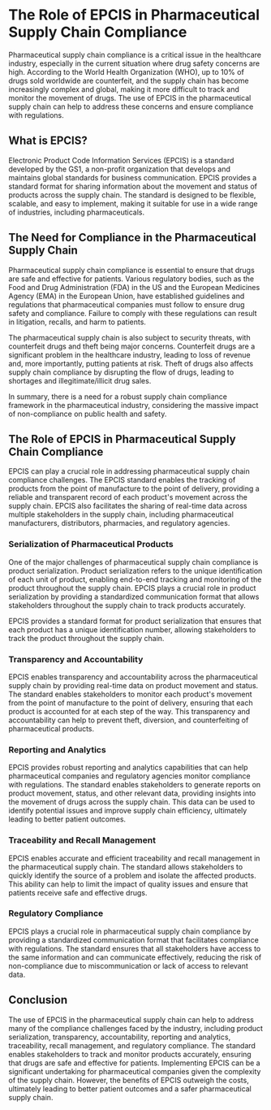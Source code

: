 # The Role of EPCIS in Pharmaceutical Supply Chain Compliance

Pharmaceutical supply chain compliance is a critical issue in the healthcare industry, especially in the current situation where drug safety concerns are high. According to the World Health Organization (WHO), up to 10% of drugs sold worldwide are counterfeit, and the supply chain has become increasingly complex and global, making it more difficult to track and monitor the movement of drugs. The use of EPCIS in the pharmaceutical supply chain can help to address these concerns and ensure compliance with regulations.

## What is EPCIS?

Electronic Product Code Information Services (EPCIS) is a standard developed by the GS1, a non-profit organization that develops and maintains global standards for business communication. EPCIS provides a standard format for sharing information about the movement and status of products across the supply chain. The standard is designed to be flexible, scalable, and easy to implement, making it suitable for use in a wide range of industries, including pharmaceuticals.

## The Need for Compliance in the Pharmaceutical Supply Chain

Pharmaceutical supply chain compliance is essential to ensure that drugs are safe and effective for patients. Various regulatory bodies, such as the Food and Drug Administration (FDA) in the US and the European Medicines Agency (EMA) in the European Union, have established guidelines and regulations that pharmaceutical companies must follow to ensure drug safety and compliance. Failure to comply with these regulations can result in litigation, recalls, and harm to patients.

The pharmaceutical supply chain is also subject to security threats, with counterfeit drugs and theft being major concerns. Counterfeit drugs are a significant problem in the healthcare industry, leading to loss of revenue and, more importantly, putting patients at risk. Theft of drugs also affects supply chain compliance by disrupting the flow of drugs, leading to shortages and illegitimate/illicit drug sales.

In summary, there is a need for a robust supply chain compliance framework in the pharmaceutical industry, considering the massive impact of non-compliance on public health and safety.

## The Role of EPCIS in Pharmaceutical Supply Chain Compliance

EPCIS can play a crucial role in addressing pharmaceutical supply chain compliance challenges. The EPCIS standard enables the tracking of products from the point of manufacture to the point of delivery, providing a reliable and transparent record of each product's movement across the supply chain. EPCIS also facilitates the sharing of real-time data across multiple stakeholders in the supply chain, including pharmaceutical manufacturers, distributors, pharmacies, and regulatory agencies.

### Serialization of Pharmaceutical Products

One of the major challenges of pharmaceutical supply chain compliance is product serialization. Product serialization refers to the unique identification of each unit of product, enabling end-to-end tracking and monitoring of the product throughout the supply chain. EPCIS plays a crucial role in product serialization by providing a standardized communication format that allows stakeholders throughout the supply chain to track products accurately.

EPCIS provides a standard format for product serialization that ensures that each product has a unique identification number, allowing stakeholders to track the product throughout the supply chain.

### Transparency and Accountability

EPCIS enables transparency and accountability across the pharmaceutical supply chain by providing real-time data on product movement and status. The standard enables stakeholders to monitor each product's movement from the point of manufacture to the point of delivery, ensuring that each product is accounted for at each step of the way. This transparency and accountability can help to prevent theft, diversion, and counterfeiting of pharmaceutical products.

### Reporting and Analytics

EPCIS provides robust reporting and analytics capabilities that can help pharmaceutical companies and regulatory agencies monitor compliance with regulations. The standard enables stakeholders to generate reports on product movement, status, and other relevant data, providing insights into the movement of drugs across the supply chain. This data can be used to identify potential issues and improve supply chain efficiency, ultimately leading to better patient outcomes.

### Traceability and Recall Management

EPCIS enables accurate and efficient traceability and recall management in the pharmaceutical supply chain. The standard allows stakeholders to quickly identify the source of a problem and isolate the affected products. This ability can help to limit the impact of quality issues and ensure that patients receive safe and effective drugs.

### Regulatory Compliance

EPCIS plays a crucial role in pharmaceutical supply chain compliance by providing a standardized communication format that facilitates compliance with regulations. The standard ensures that all stakeholders have access to the same information and can communicate effectively, reducing the risk of non-compliance due to miscommunication or lack of access to relevant data.

## Conclusion

The use of EPCIS in the pharmaceutical supply chain can help to address many of the compliance challenges faced by the industry, including product serialization, transparency, accountability, reporting and analytics, traceability, recall management, and regulatory compliance. The standard enables stakeholders to track and monitor products accurately, ensuring that drugs are safe and effective for patients. Implementing EPCIS can be a significant undertaking for pharmaceutical companies given the complexity of the supply chain. However, the benefits of EPCIS outweigh the costs, ultimately leading to better patient outcomes and a safer pharmaceutical supply chain.
